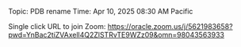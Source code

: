 Topic: PDB rename
Time: Apr 10, 2025 08:30 AM Pacific 

Single click URL to join Zoom: https://oracle.zoom.us/j/5621983658?pwd=YnBac2tiZVAxell4Q2ZlSTRvTE9WZz09&omn=98043563933

 
